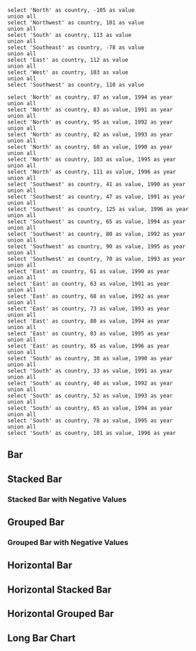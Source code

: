 <script>
let countries = [{"country":"Canada","value":60,"year":1990},{"country":"Canada","value":83,"year":1991},{"country":"Canada","value":95,"year":1992},{"country":"Canada","value":-182,"year":1993},{"country":"Canada","value":87,"year":1994},{"country":"Canada","value":103,"year":1995},{"country":"Canada","value":111,"year":1996},{"country":"US","value":-41,"year":1990},{"country":"US","value":47,"year":1991},{"country":"US","value":70,"year":1992},{"country":"US","value":65,"year":1993},{"country":"US","value":80,"year":1994},{"country":"US","value":90,"year":1995},{"country":"US","value":125,"year":1996},{"country":"UK","value":61,"year":1990},{"country":"UK","value":63,"year":1991},{"country":"UK","value":68,"year":1992},{"country":"UK","value":73,"year":1993},{"country":"UK","value":80,"year":1994},{"country":"UK","value":83,"year":1995},{"country":"UK","value":85,"year":1996},{"country":"China","value":30,"year":1990},{"country":"China","value":33,"year":1991},{"country":"China","value":40,"year":1992},{"country":"China","value":52,"year":1993},{"country":"China","value":65,"year":1994},{"country":"China","value":78,"year":1995},{"country":"China","value":101,"year":1996}]

    let textP = [
        {dept: 'Public Works', category: 'Pothole Repair', complaints: 24105},
{dept: 'Public Works', category: 'Debris in Street', complaints: 16378},
{dept: 'Public Works', category: 'Tree Issue ROW', complaints: 14871},
{dept: 'Public Works', category: 'Obstruction in ROW', complaints: 10528},
{dept: 'Public Works', category: 'Pavement Failure', complaints: 6941},
{dept: 'Public Works', category: 'Tree Issue ROW/Emergency (PW)', complaints: 5675},
{dept: 'Public Works', category: 'Tree Issue ROW/Maintenance (PW)', complaints: 4688},
{dept: 'Public Works', category: 'Alley & Unpaved Street Maintenance', complaints: 3160},
{dept: 'Public Works', category: 'Mowing Medians', complaints: 2743},
{dept: 'Public Works', category: 'Curb/Gutter Repair', complaints: 1435},
{dept: 'Public Works', category: 'Sidewalk/Curb Ramp/Route - NEW', complaints: 1272},
{dept: 'Public Works', category: 'Street Resurfacing', complaints: 1029},
{dept: 'Public Works', category: 'School Zone - New/Review/Changes', complaints: 696},
{dept: 'Public Works', category: 'Street Resurfacing Inquiry', complaints: 611},
{dept: 'Public Works', category: 'Guardrail New/Repair', complaints: 402},
{dept: 'Public Works', category: 'Sidewalk Repair', complaints: 9206},
{dept: 'Public Works', category: 'Guardrail Repair', complaints: 357},
{dept: 'Public Works', category: 'Roadway Spillage', complaints: 323},
{dept: 'Public Works', category: 'Bridge Repair', complaints: 294},
{dept: 'Public Works', category: 'Barricade Request', complaints: 228},
{dept: 'Public Works', category: 'School Issues - Crossing Guards', complaints: 171},
{dept: 'Public Works', category: 'Bicycle Issues', complaints: 97},
{dept: 'Public Works', category: 'Road Sanding Request', complaints: 59},
{dept: 'Public Works', category: 'Fence/Wall Repair', complaints: 42},
{dept: 'Public Works', category: 'Tree Issue ROW/Maintenance (PARD)', complaints: 29},
{dept: 'Public Works', category: 'Guardrail - New', complaints: 27},
{dept: 'Public Works', category: 'Tree Issue ROW/Emergency (PARD)', complaints: 24},
{dept: 'Public Works', category: 'Fence Repair - MOPAC', complaints: 10}
]

</script>

```simple_bar
select 'North' as country, -105 as value
union all
select 'Northwest' as country, 101 as value
union all
select 'South' as country, 113 as value
union all
select 'Southeast' as country, -78 as value
union all
select 'East' as country, 112 as value
union all
select 'West' as country, 103 as value
union all
select 'Southwest' as country, 110 as value
```

```simpler_bar_unordered
select 'North' as country, 87 as value, 1994 as year
union all
select 'North' as country, 83 as value, 1991 as year
union all
select 'North' as country, 95 as value, 1992 as year
union all
select 'North' as country, 82 as value, 1993 as year
union all
select 'North' as country, 60 as value, 1990 as year
union all
select 'North' as country, 103 as value, 1995 as year
union all
select 'North' as country, 111 as value, 1996 as year
union all
select 'Southwest' as country, 41 as value, 1990 as year
union all
select 'Southwest' as country, 47 as value, 1991 as year
union all
select 'Southwest' as country, 125 as value, 1996 as year
union all
select 'Southwest' as country, 65 as value, 1994 as year
union all
select 'Southwest' as country, 80 as value, 1992 as year
union all
select 'Southwest' as country, 90 as value, 1995 as year
union all
select 'Southwest' as country, 70 as value, 1993 as year
union all
select 'East' as country, 61 as value, 1990 as year
union all
select 'East' as country, 63 as value, 1991 as year
union all
select 'East' as country, 68 as value, 1992 as year
union all
select 'East' as country, 73 as value, 1993 as year
union all
select 'East' as country, 80 as value, 1994 as year
union all
select 'East' as country, 83 as value, 1995 as year
union all
select 'East' as country, 85 as value, 1996 as year
union all
select 'South' as country, 30 as value, 1990 as year
union all
select 'South' as country, 33 as value, 1991 as year
union all
select 'South' as country, 40 as value, 1992 as year
union all
select 'South' as country, 52 as value, 1993 as year
union all
select 'South' as country, 65 as value, 1994 as year
union all
select 'South' as country, 78 as value, 1995 as year
union all
select 'South' as country, 101 as value, 1996 as year
```

## Bar

<BarChart 
    data={simple_bar} 
    x=country 
    y=value 
    xAxisTitle=Region
/>

## Stacked Bar

<BarChart 
    data={simpler_bar_unordered} 
    x=year 
    y=value 
    series=country
/>

### Stacked Bar with Negative Values

<BarChart data={countries} x=year y=value series=country/>

## Grouped Bar

<BarChart 
    data={simpler_bar_unordered} 
    x=year 
    y=value 
    series=country 
    type=grouped
/>

### Grouped Bar with Negative Values

<BarChart data={countries} x=year y=value series=country type=grouped/>

## Horizontal Bar

<BarChart 
    data={simple_bar}
    x=country 
    y=value 
    xAxisTitle=Country 
    swapXY=true
/>

## Horizontal Stacked Bar

<BarChart 
    data={simpler_bar_unordered} 
    swapXY=true 
    x=year 
    y=value 
    series=country 
    xType=category 
    sort=false
/>

<BarChart data={countries} x=year y=value series=country swapXY=true xType=category/>

## Horizontal Grouped Bar

<BarChart 
    data={simpler_bar_unordered} 
    swapXY=true 
    x=year 
    y=value 
    series=country 
    type=grouped 
    xType=category
/>

## Long Bar Chart

<BarChart data={textP} x=category y=complaints swapXY=true sort=true/>
